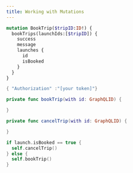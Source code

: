 ```yaml
---
title: Working with Mutations
---
```



```graphql
mutation BookTrip($tripID:ID!) {
  bookTrips(launchIds:[$tripID]) {
    success
    message
    launches {
      id
      isBooked
    }
  }
}
```

```swift
{ "Authorization" :"[your token]"}
```


```swift
private func bookTrip(with id: GraphQLID) {

}
```

```swift
private func cancelTrip(with id: GraphQLID) {

}
```

```swift
if launch.isBooked == true {
  self.cancelTrip()
} else {
  self.bookTrip()
}
```